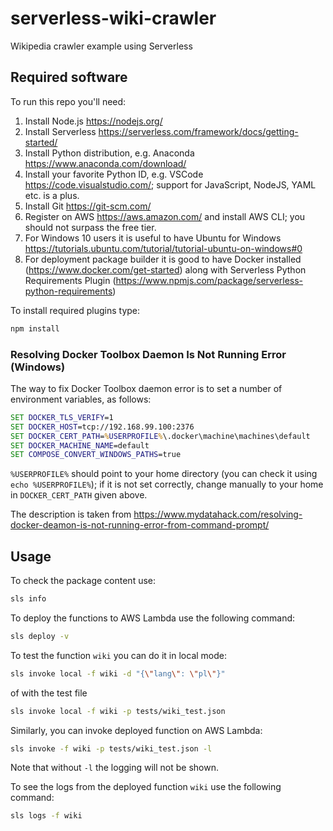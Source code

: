 # serverless-wiki-crawler

Wikipedia crawler example using Serverless

## Required software

To run this repo you'll need:

1. Install Node.js https://nodejs.org/ 
2. Install Serverless https://serverless.com/framework/docs/getting-started/
3. Install Python distribution, e.g. Anaconda https://www.anaconda.com/download/
4. Install your favorite Python ID, e.g. VSCode https://code.visualstudio.com/; support for JavaScript, NodeJS, YAML etc. is a plus.
5. Install Git https://git-scm.com/
6. Register on AWS https://aws.amazon.com/ and install AWS CLI; you should not surpass the free tier.
7. For Windows 10 users it is useful to have Ubuntu for Windows https://tutorials.ubuntu.com/tutorial/tutorial-ubuntu-on-windows#0
8. For deployment package builder it is good to have Docker installed (https://www.docker.com/get-started) along with Serverless Python Requirements Plugin (https://www.npmjs.com/package/serverless-python-requirements)

To install required plugins type:

```bash
npm install 
```

### Resolving Docker Toolbox Daemon Is Not Running Error (Windows)

The way to fix Docker Toolbox daemon error is to set a number of environment variables, as follows:

```cmd
SET DOCKER_TLS_VERIFY=1
SET DOCKER_HOST=tcp://192.168.99.100:2376
SET DOCKER_CERT_PATH=%USERPROFILE%\.docker\machine\machines\default
SET DOCKER_MACHINE_NAME=default
SET COMPOSE_CONVERT_WINDOWS_PATHS=true
```

`%USERPROFILE%` should point to your home directory (you can check it using `echo %USERPROFILE%`); if it is not set correctly, change manually to your home in `DOCKER_CERT_PATH` given above.

The description is taken from https://www.mydatahack.com/resolving-docker-deamon-is-not-running-error-from-command-prompt/

## Usage

To check the package content use:

```bash
sls info
```

To deploy the functions to AWS Lambda use the following command:

```bash
sls deploy -v
```

To test the function `wiki` you can do it in local mode:

```bash
sls invoke local -f wiki -d "{\"lang\": \"pl\"}"
```

of with the test file

```bash
sls invoke local -f wiki -p tests/wiki_test.json
```

Similarly, you can invoke deployed function on AWS Lambda:

```bash
sls invoke -f wiki -p tests/wiki_test.json -l
```

Note that without `-l` the logging will not be shown.

To see the logs from the deployed function `wiki` use the following command:

```bash
sls logs -f wiki
```